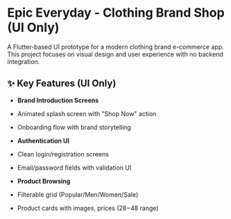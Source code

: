 # Epic Everyday - Clothing Brand Shop (UI Only)

A Flutter-based UI prototype for a modern clothing brand e-commerce app. This project focuses on visual design and user experience with no backend integration.

## **✨ Key Features (UI Only)**  

 - **Brand Introduction Screens**  
  - Animated splash screen with "Shop Now" action  
  - Onboarding flow with brand storytelling  

 - **Authentication UI**  
  - Clean login/registration screens  
  - Email/password fields with validation UI  

 - **Product Browsing**
  - Filterable grid (Popular/Men/Women/Sale)
  - Product cards with images, prices ($28-$48 range) 
